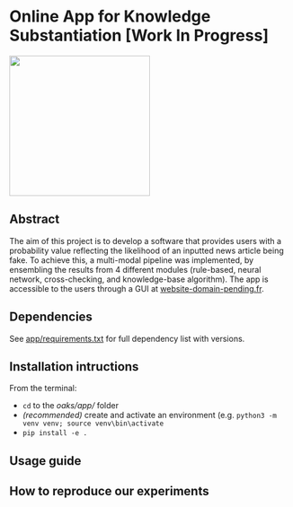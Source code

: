 
# Online App for Knowledge Substantiation [Work In Progress]
<p float="center">
  <img src="https://github.com/e-lubrini/fake-news-detector/blob/main/img/logos/logo_g.png" width="250" />
</p>

## Abstract
The aim of this project is to develop a software that provides users with a probability value reflecting the likelihood of an inputted news article being fake. To achieve this, a multi-modal pipeline was implemented, by ensembling the results from 4 different modules (rule-based, neural network, cross-checking, and knowledge-base algorithm). The app is accessible to the users through a GUI at [website-domain-pending.fr](website.com).

## Dependencies
See [app/requirements.txt](https://raw.githubusercontent.com/e-lubrini/oaks/main/app/requirements.txt) for full dependency list with versions.

## Installation intructions
From the terminal:
- `cd` to the _oaks/app/_ folder
- _(recommended)_ create and activate an environment (e.g. `python3 -m venv venv; source venv\bin\activate`  
- `pip install -e .`

## Usage guide

## How to reproduce our experiments
